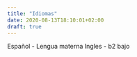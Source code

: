 ```yaml
---
title: "Idiomas"
date: 2020-08-13T18:10:01+02:00
draft: true
---
```


Español - Lengua materna 
Ingles - b2 bajo
